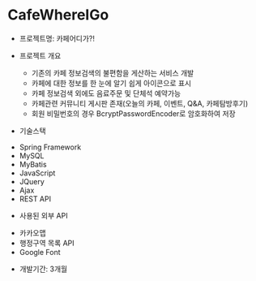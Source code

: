 # CafeWhereIGo
* 프로젝트명: 카페어디가?!
* 프로젝트 개요

  * 기존의 카페 정보검색의 불편함을 게산하는 서비스 개발
  * 카페에 대한 정보를 한 눈에 알기 쉽게 아이콘으로 표시
  * 카페 정보검색 외에도 음료주문 및 단체석 예약가능
  * 카페관련 커뮤니티 게시판 존재(오늘의 카페, 이벤트, Q&A, 카페탐방후기)
  * 회원 비밀번호의 경우 BcryptPasswordEncoder로 암호화하여 저장
 
* 기술스택
 - Spring Framework
 - MySQL
 - MyBatis
 - JavaScript
 - JQuery
 - Ajax
 - REST API
 
* 사용된 외부 API
 - 카카오맵
 - 행정구역 목록 API
 - Google Font
 
 * 개발기간: 3개월

